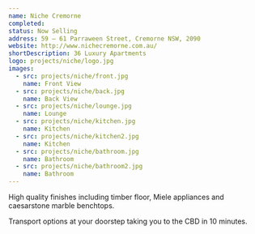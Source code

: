 ```yaml
---
name: Niche Cremorne
completed: 
status: Now Selling
address: 59 – 61 Parraween Street, Cremorne NSW, 2090
website: http://www.nichecremorne.com.au/
shortDescription: 36 Luxury Apartments
logo: projects/niche/logo.jpg
images:
  - src: projects/niche/front.jpg
    name: Front View 
  - src: projects/niche/back.jpg
    name: Back View  
  - src: projects/niche/lounge.jpg
    name: Lounge
  - src: projects/niche/kitchen.jpg
    name: Kitchen
  - src: projects/niche/kitchen2.jpg
    name: Kitchen  
  - src: projects/niche/bathroom.jpg
    name: Bathroom
  - src: projects/niche/bathroom2.jpg
    name: Bathroom
---
```


High quality finishes including timber floor, Miele appliances and caesarstone marble benchtops.

Transport options at your doorstep taking you to the CBD in 10 minutes.